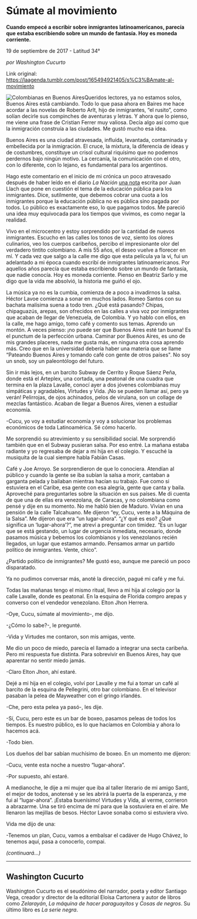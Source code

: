 # Súmate al movimiento

**Cuando empecé a escribir sobre inmigrantes latinoamericanos, parecía que estaba escribiendo sobre un mundo de fantasía. Hoy es moneda corriente.**

19 de septiembre de 2017 - Latitud 34°

_por Washington Cucurto_

Link original: https://laagenda.tumblr.com/post/165494921405/s%C3%BAmate-al-movimiento

![Colombianas en Buenos Aires](https://64.media.tumblr.com/fe371b1fa9010650f0994f6f5cd29b31/tumblr_inline_pjzu9fatpz1t6q87u_500.jpg)Queridos lectores, ya no estamos solos, Buenos Aires está cambiando. Todo lo que pasa ahora en Baires me hace acordar a las novelas de Roberto Arlt, hijo de inmigrantes, “el rusito”, como solían decirle sus compinches de aventuras y letras. Y ahora que lo pienso, me viene una frase de Cristian Ferrer muy valiosa. Decía algo así como que la inmigración construía a las ciudades. Me gustó mucho esa idea.

Buenos Aires es una ciudad atravesada, influída, levantada, contaminada y embellecida por la inmigración. El cruce, la mixtura, la diferencia de ideas y de costumbres, constituye un crisol cultural riquísimo que no podemos perdernos bajo ningún motivo. La cercanía, la comunicación con el otro, con lo diferente, con lo lejano, es fundamental para los argentinos.

Hago este comentario en el inicio de mi crónica un poco atravesado después de haber leído en el diario *La Nación* [una nota](http://www.lanacion.com.ar/2063062-repensar-la-universidad-para-el-siglo-xxi) escrita por Juan Llach que pone en cuestión el tema de la educación pública para los inmigrantes. Dice, sutilmente, que debemos cobrar una cuota a los inmigrantes porque la educación pública no es pública sino pagada por todos. Lo público es exactamente eso, lo que pagamos todos. Me pareció una idea muy equivocada para los tiempos que vivimos, es como negar la realidad.

Vivo en el microcentro y estoy sorprendido por la cantidad de nuevos inmigrantes. Escucho en las calles los tonos de voz, siento los olores culinarios, veo los cuerpos caribeños, percibo el impresionante olor del verdadero tintito colombiano. A mis 55 años, el deseo vuelve a florecer en mí. Y cada vez que salgo a la calle me digo que esta película ya la vi, fui un adelantado a mi época cuando escribí de inmigrantes latinoamericanos. Por aquellos años parecía que estaba escribiendo sobre un mundo de fantasía, que nadie conocía. Hoy es moneda corriente. Pienso en Beatriz Sarlo y me digo que la vida me absolvió, la historia me guiñó el ojo.

La música ya no es la cumbia, comienza de a poco a invadirnos la salsa. Héctor Lavoe comienza a sonar en muchos lados. Romeo Santos con su bachata malísima suena a todo tren. ¿Qué está pasando? Chipas, chipaguazús, arepas, son ofrecidos en las calles a viva voz por inmigrantes que acaban de llegar de Venezuela, de Colombia. Y yo hablo con ellos, en la calle, me hago amigo, tomo café y comento sus temas. Aprendo un montón. A veces pienso: ¡no puede ser que Buenos Aires esté tan buena! Es el punctum de la perfección urbana. Caminar por Buenos Aires, es uno de mis grandes placeres, nada me gusta más, en ninguna otra cosa aprendo más. Creo que en la universidad debería haber una materia que se llame “Pateando Buenos Aires y tomando café con gente de otros países". No soy un snob, soy un paleontólogo del futuro.

Sin ir más lejos, en un barcito Subway de Cerrito y Roque Sáenz Peña, donde está el Arteplex, una cortada, una peatonal de una cuadra que termina en la plaza Lavalle, conocí ayer a dos jóvenes colombianas muy simpáticas y agradables, Virtudes y Vida. ¡No se pueden llamar así, pero ya verán! Pelirrojas, de ojos achinados, pelos de virulana, son un collage de mezclas fantástico. Acaban de llegar a Buenos Aires, vienen a estudiar economía.

-Cucu, yo voy a estudiar economía y voy a solucionar los problemas económicos de toda Latinoamérica. Sé cómo hacerlo.

Me sorprendió su atrevimiento y su sensibilidad social. Me sorprendió también que en el Subway pusieran salsa. Por eso entré. La mañana estaba radiante y yo regresaba de dejar a mi hija en el colegio. Y escuché la musiquita de la cual siempre habla Fabián Casas.

Café y Joe Arroyo. Se sorprendieron de que lo conociera. Atendían al público y cuando la gente se iba subían la salsa a morir, cantaban a garganta pelada y bailaban mientras hacían su trabajo. Fue como si estuviera en el Caribe, esa gente con esa alegría, gente que canta y baila. 
Aproveché para preguntarles sobre la situación en sus países. Me di cuenta de que una de ellas era venezolana, de Caracas, y no colombiana como pensé y dije en su momento. No me habló bien de Maduro. Vivían en una pensión de la calle Talcahuano. Me dijeron “ey, Cucu, vente a la Máquina de la Salsa”. Me dijeron que era “un lugar-ahora”. “¿Y qué es eso? ¿Qué significa un ‘lugar-ahora’?”, me atreví a preguntar con timidez. “Es un lugar que se está gestando, un lugar de urgencia inmediata, necesario, donde pasamos música y bebemos los colombianos y los venezolanos recién llegados, un lugar que estamos armando. Pensamos armar un partido político de inmigrantes. Vente, chico”.

¿Partido político de inmigrantes? Me gustó eso, aunque me pareció un poco disparatado.

Ya no pudimos conversar más, anoté la dirección, pagué mi café y me fui. 

Todas las mañanas tengo el mismo ritual, llevo a mi hija al colegio por la calle Lavalle, donde es peatonal. En la esquina de Florida compro arepas y converso con el vendedor venezolano. Elton Jhon Herrera. 

-Oye, Cucu, súmate al movimiento-, me dijo.  

-¿Cómo lo sabe?-, le pregunté.  

-Vida y Virtudes me contaron, son mis amigas, vente.

Me dio un poco de miedo, parecía el llamado a integrar una secta caribeña. Pero mi respuesta fue distinta. Para sobrevivir en Buenos Aires, hay que aparentar no sentir miedo jamás.

-Claro Elton Jhon, ahí estaré. 

Dejé a mi hija en el colegio, volví por Lavalle y me fui a tomar un café al barcito de la esquina de Pellegrini, otro bar colombiano. En el televisor pasaban la pelea de Mayweather con el gringo irlandés. 

-Che, pero esta pelea ya pasó-, les dije.  

-Sí, Cucu, pero este es un bar de boxeo, pasamos peleas de todos los tiempos. Es nuestro público, es lo que hacíamos en Colombia y ahora lo hacemos acá.   

-Todo bien. 

Los dueños del bar sabían muchísimo de boxeo. En un momento me dijeron:

-Cucu, vente esta noche a nuestro “lugar-ahora”.  

-Por supuesto, ahí estaré.

A medianoche, le dije a mi mujer que iba al taller literario de mi amigo Santi, el mejor de todos, anotensé y se les abrirá la puerta de la esperanza, y me fui al “lugar-ahora”. ¡Estaba buenísimo! Virtudes y Vida, al verme, corrieron a abrazarme. Una se tiró encima de mí para que la sostuviera en el aire. Me llenaron las mejillas de besos. Héctor Lavoe sonaba como si estuviera vivo.

Vida me dijo de una:

-Tenemos un plan, Cucu, vamos a embalsar el cadáver de Hugo Chávez, lo tenemos aquí, pasa a conocerlo, compai.

*(continuará…)*

  




---

 Washington Cucurto
-------------------

 Washington Cucurto es el seudónimo del narrador, poeta y editor Santiago Vega, creador y director de la editorial Eloísa Cartonera y autor de libros como *Zelarayán*, *La máquina de hacer paraguayitos* y *Cosas de negros*. Su último libro es *La serie negra*. 

